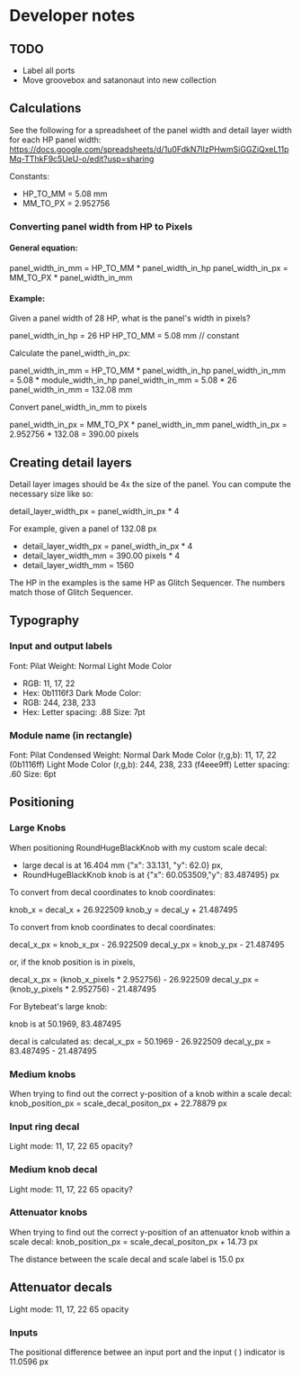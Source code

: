 # Developer notes

## TODO

* Label all ports
* Move groovebox and satanonaut into new collection

## Calculations

See the following for a spreadsheet of the panel width and detail layer width for each HP panel width:
https://docs.google.com/spreadsheets/d/1u0FdkN7lIzPHwmSiGGZiQxeL11pMq-TThkF9c5UeU-o/edit?usp=sharing

Constants:

* HP_TO_MM = 5.08 mm
* MM_TO_PX = 2.952756

### Converting panel width from HP to Pixels

#### General equation:

panel_width_in_mm = HP_TO_MM * panel_width_in_hp
panel_width_in_px = MM_TO_PX * panel_width_in_mm

#### Example:

Given a panel width of 28 HP, what is the panel's width in pixels?

panel_width_in_hp = 26 HP
HP_TO_MM = 5.08 mm // constant

Calculate the panel_width_in_px:

  panel_width_in_mm = HP_TO_MM * panel_width_in_hp
  panel_width_in_mm = 5.08 * module_width_in_hp
  panel_width_in_mm = 5.08 * 26
  panel_width_in_mm = 132.08 mm

Convert panel_width_in_mm to pixels

  panel_width_in_px = MM_TO_PX * panel_width_in_mm
  panel_width_in_px = 2.952756 * 132.08 = 390.00 pixels


## Creating detail layers

Detail layer images should be 4x the size of the panel.  You can compute the necessary size like so:

detail_layer_width_px = panel_width_in_px * 4

For example, given a panel of 132.08 px

* detail_layer_width_px = panel_width_in_px * 4
* detail_layer_width_mm = 390.00 pixels * 4
* detail_layer_width_mm = 1560

The HP in the examples is the same HP as Glitch Sequencer. The numbers match those of Glitch Sequencer. 


## Typography

### Input and output labels

Font: Pilat
Weight: Normal
Light Mode Color 
  - RGB: 11, 17, 22  
  - Hex: 0b1116f3
Dark Mode Color: 
  - RGB: 244, 238, 233
  - Hex: 
Letter spacing: .88
Size: 7pt

### Module name (in rectangle)

Font: Pilat Condensed
Weight: Normal
Dark Mode Color (r,g,b): 11, 17, 22 (0b1116ff)
Light Mode Color (r,g,b): 244, 238, 233 (f4eee9ff)
Letter spacing: .60
Size: 6pt

## Positioning

### Large Knobs
When positioning RoundHugeBlackKnob with my custom scale decal:
* large decal is at 16.404 mm  {"x": 33.131, "y": 62.0} px, 
* RoundHugeBlackKnob knob is at {"x": 60.053509,"y": 83.487495} px

To convert from decal coordinates to knob coordinates:

knob_x = decal_x + 26.922509
knob_y = decal_y + 21.487495


To convert from knob coordinates to decal coordinates:

decal_x_px = knob_x_px - 26.922509
decal_y_px = knob_y_px - 21.487495

or, if the knob position is in pixels,

decal_x_px = (knob_x_pixels * 2.952756) - 26.922509
decal_y_px = (knob_y_pixels * 2.952756) - 21.487495

For Bytebeat's large knob:

knob is at 50.1969, 83.487495

decal is calculated as:
decal_x_px = 50.1969 - 26.922509
decal_y_px = 83.487495 - 21.487495



### Medium knobs
When trying to find out the correct y-position of a knob within a scale decal:
knob_position_px = scale_decal_positon_px + 22.78879 px

### Input ring decal
Light mode: 11, 17, 22  65 opacity?

### Medium knob decal
Light mode: 11, 17, 22    65 opacity?



### Attenuator knobs

When trying to find out the correct y-position of an attenuator knob within a scale decal:
knob_position_px = scale_decal_positon_px + 14.73 px

The distance between the scale decal and scale label is 15.0 px

## Attenuator decals
Light mode: 11, 17, 22   65 opacity

### Inputs

The positional difference betwee an input port and the input ( ) indicator is 11.0596 px
